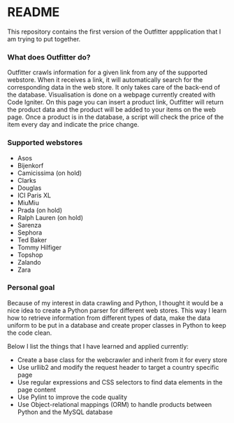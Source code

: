 # README #

This repository contains the first version of the Outfitter appplication that I am trying to put together.

### What does Outfitter do? ###

Outfitter crawls information for a given link from any of the supported webstore. When it receives a link, it will automatically search for the corresponding data in the web store. It only takes care of the back-end of the database. Visualisation is done on a webpage currently created with Code Igniter. On this page you can insert a product link, Outfitter will return the product data and the product will be added to your items on the web page. Once a product is in the database, a script will check the price of the item every day and indicate the price change. 

### Supported webstores ###
* Asos
* Bijenkorf
* Camicissima (on hold)
* Clarks
* Douglas
* ICI Paris XL
* MiuMiu
* Prada (on hold)
* Ralph Lauren (on hold)
* Sarenza
* Sephora
* Ted Baker
* Tommy Hilfiger
* Topshop
* Zalando
* Zara

### Personal goal ###
Because of my interest in data crawling and Python, I thought it would be a nice idea to create a Python parser for different web stores. This way I learn how to retrieve information from different types of data, make the data uniform to be put in a database and create proper classes in Python to keep the code clean.

Below I list the things that I have learned and applied currently:
* Create a base class for the webcrawler and inherit from it for every store
* Use urllib2 and modify the request header to target a country specific page
* Use regular expressions and CSS selectors to find data elements in the page content
* Use Pylint to improve the code quality
* Use Object-relational mappings (ORM) to handle products between Python and the MySQL database
